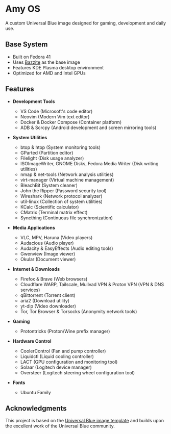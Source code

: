 # Amy OS

A custom Universal Blue image designed for gaming, development and daily use.

## Base System

- Built on Fedora 41
- Uses [Bazzite](https://bazzite.gg/) as the base image
- Features KDE Plasma desktop environment
- Optimized for AMD and Intel GPUs

## Features

- **Development Tools**
  - VS Code (Microsoft's code editor)
  - Neovim (Modern Vim text editor)
  - Docker & Docker Compose (Container platform)
  - ADB & Scrcpy (Android development and screen mirroring tools)

- **System Utilities**
  - btop & htop (System monitoring tools)
  - GParted (Partition editor)
  - Filelight (Disk usage analyzer)
  - ISOImageWriter, GNOME Disks, Fedora Media Writer (Disk writing utilities)
  - nmap & net-tools (Network analysis utilities)
  - virt-manager (Virtual machine management)
  - BleachBit (System cleaner)
  - John the Ripper (Password security tool)
  - Wireshark (Network protocol analyzer)
  - util-linux (Collection of system utilities)
  - KCalc (Scientific calculator)
  - CMatrix (Terminal matrix effect)
  - Syncthing (Continuous file synchronization)

- **Media Applications**
  - VLC, MPV, Haruna (Video players)
  - Audacious (Audio player)
  - Audacity & EasyEffects (Audio editing tools)
  - Gwenview (Image viewer)
  - Okular (Document viewer)

- **Internet & Downloads**
  - Firefox & Brave (Web browsers)
  - Cloudflare WARP, Tailscale, Mullvad VPN & Proton VPN (VPN & DNS services)
  - qBittorrent (Torrent client)
  - aria2 (Download utility)
  - yt-dlp (Video downloader)
  - Tor, Tor Browser & Torsocks (Anonymity network tools)

- **Gaming**
  - Protontricks (Proton/Wine prefix manager)

- **Hardware Control**
  - CoolerControl (Fan and pump controller)
  - Liquidctl (Liquid cooling controller)
  - LACT (GPU configuration and monitoring tool)
  - Solaar (Logitech device manager)
  - Oversteer (Logitech steering wheel configuration tool)

- **Fonts**
  - Ubuntu Family

## Acknowledgments

This project is based on the [Universal Blue image template](https://github.com/ublue-os/image-template) and builds upon the excellent work of the Universal Blue community.
